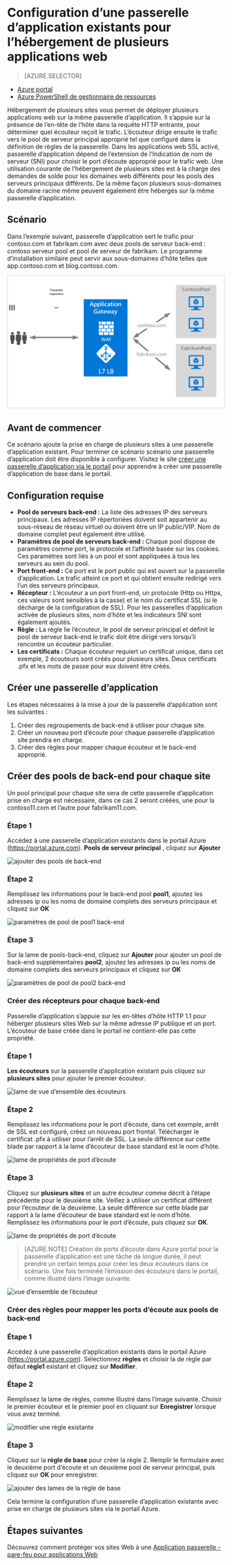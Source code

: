 <properties
   pageTitle="Configuration d’une passerelle d’application existants pour l’hébergement de plusieurs sites du portail Azure | Microsoft Azure"
   description="Cette page fournit des instructions pour la configuration d’une passerelle d’application Azure existante pour l’hébergement de plusieurs applications web sur la même passerelle avec le portail Azure."
   documentationCenter="na"
   services="application-gateway"
   authors="georgewallace"
   manager="carmonm"
   editor="tysonn"/>
<tags
   ms.service="application-gateway"
   ms.devlang="na"
   ms.topic="article"
   ms.tgt_pltfrm="na"
   ms.workload="infrastructure-services"
   ms.date="10/25/2016"
   ms.author="gwallace"/>


# <a name="configure-an-existing-application-gateway-for-hosting-multiple-web-applications"></a>Configuration d’une passerelle d’application existants pour l’hébergement de plusieurs applications web

> [AZURE.SELECTOR]
- [Azure portal](application-gateway-create-multisite-portal.md)
- [Azure PowerShell de gestionnaire de ressources](application-gateway-create-multisite-azureresourcemanager-powershell.md)

Hébergement de plusieurs sites vous permet de déployer plusieurs applications web sur la même passerelle d’application. Il s’appuie sur la présence de l’en-tête de l’hôte dans la requête HTTP entrante, pour déterminer quel écouteur reçoit le trafic. L’écouteur dirige ensuite le trafic vers le pool de serveur principal approprié tel que configuré dans la définition de règles de la passerelle. Dans les applications web SSL activé, passerelle d’application dépend de l’extension de l’Indication de nom de serveur (SNI) pour choisir le port d’écoute approprié pour le trafic web. Une utilisation courante de l’hébergement de plusieurs sites est à la charge des demandes de solde pour les domaines web différents pour les pools des serveurs principaux différents. De la même façon plusieurs sous-domaines du domaine racine même peuvent également être hébergés sur la même passerelle d’application.

## <a name="scenario"></a>Scénario

Dans l’exemple suivant, passerelle d’application sert le trafic pour contoso.com et fabrikam.com avec deux pools de serveur back-end : contoso serveur pool et pool de serveur de fabrikam. Le programme d’installation similaire peut servir aux sous-domaines d’hôte telles que app.contoso.com et blog.contoso.com.

![scénario multisite][multisite]

## <a name="before-you-begin"></a>Avant de commencer

Ce scénario ajoute la prise en charge de plusieurs sites à une passerelle d’application existant. Pour terminer ce scénario scénario une passerelle d’application doit être disponible à configurer. Visitez le site [créer une passerelle d’application via le portail](./application-gateway-create-gateway-portal.md) pour apprendre à créer une passerelle d’application de base dans le portail.

## <a name="requirements"></a>Configuration requise

- **Pool de serveurs back-end :** La liste des adresses IP des serveurs principaux. Les adresses IP répertoriées doivent soit appartenir au sous-réseau de réseau virtuel ou doivent être un IP public/VIP. Nom de domaine complet peut également être utilisé.
- **Paramètres de pool de serveurs back-end :** Chaque pool dispose de paramètres comme port, le protocole et l’affinité basée sur les cookies. Ces paramètres sont liés à un pool et sont appliquées à tous les serveurs au sein du pool.
- **Port front-end :** Ce port est le port public qui est ouvert sur la passerelle d’application. Le trafic atteint ce port et qui obtient ensuite redirigé vers l’un des serveurs principaux.
- **Récepteur :** L’écouteur a un port front-end, un protocole (Http ou Https, ces valeurs sont sensibles à la casse) et le nom du certificat SSL (si le décharge de la configuration de SSL). Pour les passerelles d’application activée de plusieurs sites, nom d’hôte et les indicateurs SNI sont également ajoutés.
- **Règle :** La règle lie l’écouteur, le pool de serveur principal et définit le pool de serveur back-end le trafic doit être dirigé vers lorsqu’il rencontre un écouteur particulier.
- **Les certificats :** Chaque écouteur requiert un certificat unique, dans cet exemple, 2 écouteurs sont créés pour plusieurs sites. Deux certificats .pfx et les mots de passe pour eux doivent être créés.

## <a name="create-an-application-gateway"></a>Créer une passerelle d’application

Les étapes nécessaires à la mise à jour de la passerelle d’application sont les suivantes :

1. Créer des regroupements de back-end à utiliser pour chaque site.
2. Créer un nouveau port d’écoute pour chaque passerelle d’application site prendra en charge.
3. Créer des règles pour mapper chaque écouteur et le back-end approprié.

## <a name="create-back-end-pools-for-each-site"></a>Créer des pools de back-end pour chaque site

Un pool principal pour chaque site sera de cette passerelle d’application prise en charge est nécessaire, dans ce cas 2 seront créées, une pour la contoso11.com et l’autre pour fabrikam11.com.

### <a name="step-1"></a>Étape 1

Accédez à une passerelle d’application existants dans le portail Azure (https://portal.azure.com). **Pools de serveur principal** , cliquez sur **Ajouter**

![ajouter des pools de back-end][7]

### <a name="step-2"></a>Étape 2

Remplissez les informations pour le back-end pool **pool1**, ajoutez les adresses ip ou les noms de domaine complets des serveurs principaux et cliquez sur **OK**

![paramètres de pool de pool1 back-end][8]

### <a name="step-3"></a>Étape 3

Sur la lame de pools-back-end, cliquez sur **Ajouter** pour ajouter un pool de back-end supplémentaires **pool2**, ajoutez les adresses ip ou les noms de domaine complets des serveurs principaux et cliquez sur **OK**

![paramètres de pool de pool2 back-end][9]

### <a name="create-listeners-for-each-back-end"></a>Créer des récepteurs pour chaque back-end

Passerelle d’application s’appuie sur les en-têtes d’hôte HTTP 1.1 pour héberger plusieurs sites Web sur la même adresse IP publique et un port. L’écouteur de base créée dans le portail ne contient-elle pas cette propriété.

### <a name="step-1"></a>Étape 1

**Les écouteurs** sur la passerelle d’application existant puis cliquez sur **plusieurs sites** pour ajouter le premier écouteur.

![lame de vue d’ensemble des écouteurs][1]

### <a name="step-2"></a>Étape 2

Remplissez les informations pour le port d’écoute, dans cet exemple, arrêt de SSL est configuré, créez un nouveau port frontal. Télécharger le certificat .pfx à utiliser pour l’arrêt de SSL. La seule différence sur cette blade par rapport à la lame d’écouteur de base standard est le nom d’hôte.

![lame de propriétés de port d’écoute][2]

### <a name="step-3"></a>Étape 3

Cliquez sur **plusieurs sites** et un autre écouteur comme décrit à l’étape précédente pour le deuxième site. Veillez à utiliser un certificat différent pour l’écouteur de la deuxième. La seule différence sur cette blade par rapport à la lame d’écouteur de base standard est le nom d’hôte. Remplissez les informations pour le port d’écoute, puis cliquez sur **OK**.

![lame de propriétés de port d’écoute][3]

> [AZURE.NOTE] Création de ports d’écoute dans Azure portal pour la passerelle d’application est une tâche de longue durée, il peut prendre un certain temps pour créer les deux écouteurs dans ce scénario. Une fois terminée l’émission des écouteurs dans le portail, comme illustré dans l’image suivante.

![vue d’ensemble de l’écouteur][4]

### <a name="create-rules-to-map-listeners-to-backend-pools"></a>Créer des règles pour mapper les ports d’écoute aux pools de back-end

### <a name="step-1"></a>Étape 1

Accédez à une passerelle d’application existants dans le portail Azure (https://portal.azure.com). Sélectionnez **règles** et choisir la de règle par défaut **règle1** existant et cliquez sur **Modifier**.

### <a name="step-2"></a>Étape 2

Remplissez la lame de règles, comme illustré dans l’image suivante. Choisir le premier écouteur et le premier pool en cliquant sur **Enregistrer** lorsque vous avez terminé.

![modifier une règle existante][6]

### <a name="step-3"></a>Étape 3

Cliquez sur la **règle de base** pour créer la règle 2. Remplir le formulaire avec le deuxième port d’écoute et un deuxième pool de serveur principal, puis cliquez sur **OK** pour enregistrer.

![ajouter des lames de la règle de base][10]

Cela termine la configuration d’une passerelle d’application existante avec prise en charge de plusieurs sites via le portail Azure.

## <a name="next-steps"></a>Étapes suivantes

Découvrez comment protéger vos sites Web à une [Application passerelle - pare-feu pour applications Web](application-gateway-webapplicationfirewall-overview.md)

<!--Image references-->
[1]: ./media/application-gateway-create-multisite-portal/figure1.png
[2]: ./media/application-gateway-create-multisite-portal/figure2.png
[3]: ./media/application-gateway-create-multisite-portal/figure3.png
[4]: ./media/application-gateway-create-multisite-portal/figure4.png
[5]: ./media/application-gateway-create-multisite-portal/figure5.png
[6]: ./media/application-gateway-create-multisite-portal/figure6.png
[7]: ./media/application-gateway-create-multisite-portal/figure7.png
[8]: ./media/application-gateway-create-multisite-portal/figure8.png
[9]: ./media/application-gateway-create-multisite-portal/figure9.png
[10]: ./media/application-gateway-create-multisite-portal/figure10.png
[multisite]: ./media/application-gateway-create-multisite-portal/multisite.png
